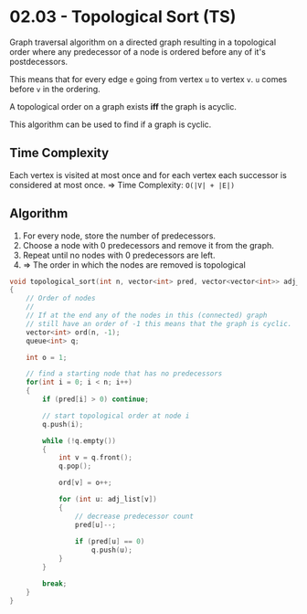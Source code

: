 # 02.03 - Topological Sort (TS)
Graph traversal algorithm on a directed graph resulting in a topological order where any predecessor of a node is ordered before any of it's postdecessors.

This means that for every edge `e` going from vertex `u` to vertex `v`. `u` comes before `v` in the ordering.

A topological order on a graph exists **iff** the graph is acyclic.

This algorithm can be used to find if a graph is cyclic.

## Time Complexity
Each vertex is visited at most once and for each vertex each successor is considered at most once. => Time Complexity: `O(|V| + |E|)`

## Algorithm
1. For every node, store the number of predecessors.
2. Choose a node with 0 predecessors and remove it from the graph.
3. Repeat until no nodes with 0 predecessors are left.
4. => The order in which the nodes are removed is topological

```c++
void topological_sort(int n, vector<int> pred, vector<vector<int>> adj_list)
{
    // Order of nodes
    //
    // If at the end any of the nodes in this (connected) graph
    // still have an order of -1 this means that the graph is cyclic.
    vector<int> ord(n, -1);
    queue<int> q;

    int o = 1;

    // find a starting node that has no predecessors
    for(int i = 0; i < n; i++)
    {
        if (pred[i] > 0) continue;

        // start topological order at node i
        q.push(i);

        while (!q.empty()) 
        {
            int v = q.front();
            q.pop();

            ord[v] = o++;

            for (int u: adj_list[v])
            {
                // decrease predecessor count
                pred[u]--;
                
                if (pred[u] == 0)
                    q.push(u);
            }
        }

        break;
    }
}
```